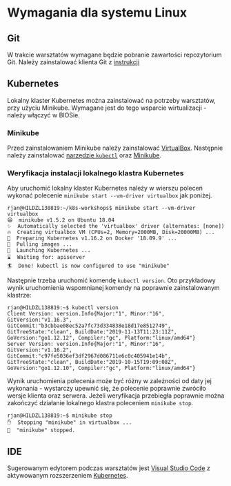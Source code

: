 # Wymagania dla systemu Linux

## Git

W trakcie warsztatów wymagane będzie pobranie zawartości repozytorium Git. Należy zainstalować klienta Git z [instrukcji](https://www.atlassian.com/git/tutorials/install-git#linux)

## Kubernetes

Lokalny klaster Kubernetes można zainstalować na potrzeby warsztatów, przy użyciu Minikube. Wymagane jest do tego wsparcie wirtualizacji - należy włączyć w BIOSie.

### Minikube

Przed zainstalowaniem Minikube należy zainstalować [VirtualBox](https://www.virtualbox.org/wiki/Downloads). Następnie należy zainstalować [narzędzie `kubectl`](https://kubernetes.io/docs/tasks/tools/install-kubectl/#install-kubectl-on-linux) oraz [Minikube](https://kubernetes.io/docs/tasks/tools/install-minikube/).

### Weryfikacja instalacji lokalnego klastra Kubernetes

Aby uruchomić lokalny klaster Kubernetes należy w wierszu poleceń wykonać polecenie `minikube start --vm-driver virtualbox` jak poniżej.

```console
rjan@HILDZL138819:~/k8s-workshops$ minikube start --vm-driver virtualbox
😄  minikube v1.5.2 on Ubuntu 18.04
✨  Automatically selected the 'virtualbox' driver (alternates: [none])
🔥  Creating virtualbox VM (CPUs=2, Memory=2000MB, Disk=20000MB) ...
🐳  Preparing Kubernetes v1.16.2 on Docker '18.09.9' ...
🚜  Pulling images ...
🚀  Launching Kubernetes ...
⌛  Waiting for: apiserver
🏄  Done! kubectl is now configured to use "minikube"
```

Następnie trzeba uruchomić komendę `kubectl version`. Oto przykładowy wynik uruchomienia wspomnianej komendy na poprawnie zainstalowanym klastrze:

```console
rjan@HILDZL138819:~$ kubectl version
Client Version: version.Info{Major:"1", Minor:"16", GitVersion:"v1.16.3", GitCommit:"b3cbbae08ec52a7fc73d334838e18d17e8512749", GitTreeState:"clean", BuildDate:"2019-11-13T11:23:11Z", GoVersion:"go1.12.12", Compiler:"gc", Platform:"linux/amd64"}
Server Version: version.Info{Major:"1", Minor:"16", GitVersion:"v1.16.2", GitCommit:"c97fe5036ef3df2967d086711e6c0c405941e14b", GitTreeState:"clean", BuildDate:"2019-10-15T19:09:08Z", GoVersion:"go1.12.10", Compiler:"gc", Platform:"linux/amd64"}
```

Wynik uruchomienia polecenia może być różny w zależności od daty jej wykonania - wystarczy upewnić się, że polecenie poprawnie zwróciło wersje klienta oraz serwera. Jeżeli weryfikacja przebiegła poprawnie można zakończyć działanie lokalnego klastra poleceniem `minikube stop`.

```console
rjan@HILDZL138819:~$ minikube stop
✋  Stopping "minikube" in virtualbox ...
🛑  "minikube" stopped.
```

## IDE

Sugerowanym edytorem podczas warsztatów jest [Visual Studio Code](https://code.visualstudio.com/) z aktywowanym rozszerzeniem [Kubernetes](https://code.visualstudio.com/docs/azure/kubernetes#_install-the-kubernetes-extension).
